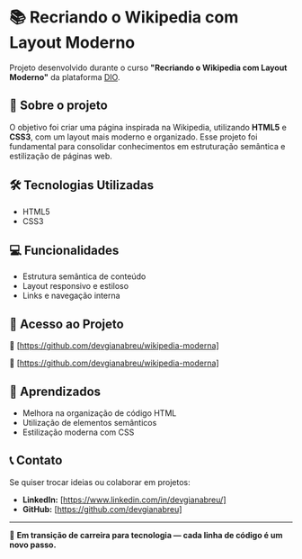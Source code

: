 # 📚 Recriando o Wikipedia com Layout Moderno

Projeto desenvolvido durante o curso **"Recriando o Wikipedia com Layout Moderno"** da plataforma [DIO](https://www.dio.me/).

## 🚀 Sobre o projeto

O objetivo foi criar uma página inspirada na Wikipedia, utilizando **HTML5** e **CSS3**, com um layout mais moderno e organizado. Esse projeto foi fundamental para consolidar conhecimentos em estruturação semântica e estilização de páginas web.

## 🛠️ Tecnologias Utilizadas

- HTML5
- CSS3

## 💻 Funcionalidades

- Estrutura semântica de conteúdo
- Layout responsivo e estiloso
- Links e navegação interna

## 📎 Acesso ao Projeto

🔗 [https://github.com/devgianabreu/wikipedia-moderna]

📂 [https://github.com/devgianabreu/wikipedia-moderna]

## 📌 Aprendizados

- Melhora na organização de código HTML
- Utilização de elementos semânticos
- Estilização moderna com CSS

## 📞 Contato

Se quiser trocar ideias ou colaborar em projetos:

- **LinkedIn:** [https://www.linkedin.com/in/devgianabreu/]
- **GitHub:** [https://github.com/devgianabreu]

---

🧱 **Em transição de carreira para tecnologia — cada linha de código é um novo passo.**

